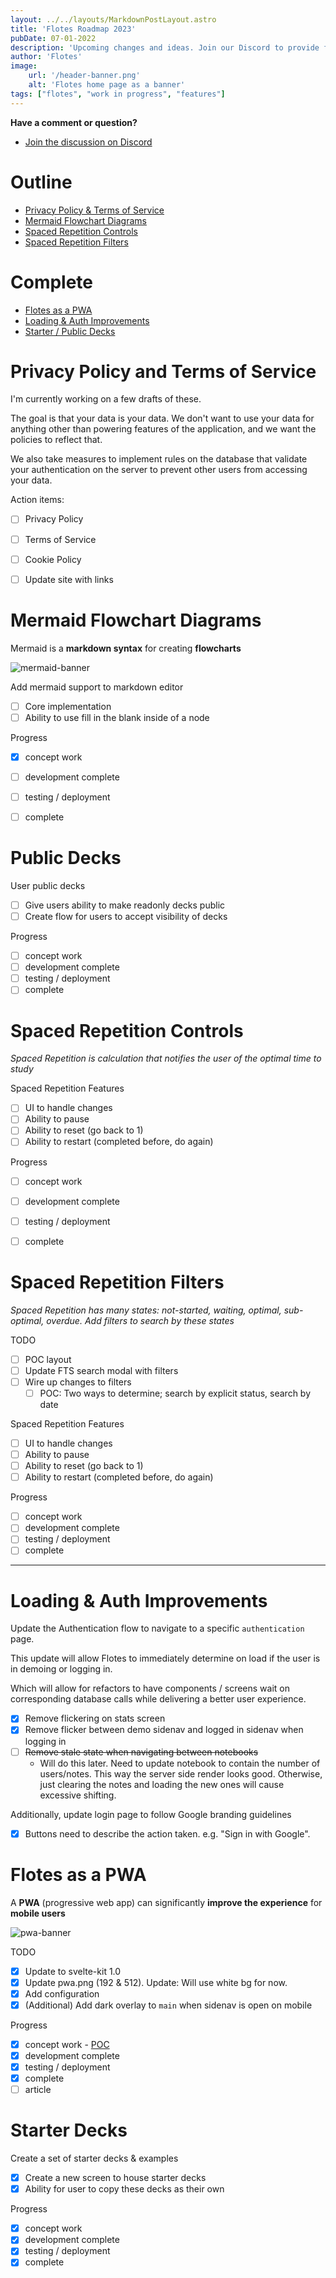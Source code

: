 ```yaml
---
layout: ../../layouts/MarkdownPostLayout.astro
title: 'Flotes Roadmap 2023'
pubDate: 07-01-2022
description: 'Upcoming changes and ideas. Join our Discord to provide feedback!'
author: 'Flotes'
image:
    url: '/header-banner.png' 
    alt: 'Flotes home page as a banner'
tags: ["flotes", "work in progress", "features"]
---
```


**Have a comment or question?**
-  [Join the discussion on Discord](https://discord.gg/GacTG3MHej)


# Outline
- [Privacy Policy & Terms of Service](#privacy)
- [Mermaid Flowchart Diagrams](#mermaid)
- [Spaced Repetition Controls](#spaced)
- [Spaced Repetition Filters](#filters)

# Complete
- [Flotes as a PWA](#pwa)
- [Loading & Auth Improvements](#auth)
- [Starter / Public Decks](#starter)


# <a name="privacy"></a> Privacy Policy and Terms of Service

I'm currently working on a few drafts of these.

The goal is that your data is your data. We don't want to use your data for anything other than powering features of the application, and we want the policies to reflect that.

We also take measures to implement rules on the database that validate your authentication on the server to prevent other users from accessing your data.

Action items:
- [ ] Privacy Policy
- [ ] Terms of Service
- [ ] Cookie Policy
- [ ] Update site with links


# <a name="mermaid"></a> Mermaid Flowchart Diagrams
Mermaid is a **markdown syntax** for creating **flowcharts**

![mermaid-banner](/mermaid-banner.png)

Add mermaid support to markdown editor
- [ ] Core implementation
- [ ] Ability to use fill in the blank inside of a node

Progress
- [x] concept work
- [ ] development complete
- [ ] testing / deployment
- [ ] complete


# Public Decks

User public decks
- [ ] Give users ability to make readonly decks public
- [ ] Create flow for users to accept visibility of decks

Progress
- [ ] concept work
- [ ] development complete
- [ ] testing / deployment
- [ ] complete

# <a name="spaced"></a> Spaced Repetition Controls
*Spaced Repetition is calculation that notifies the user of the optimal time to study*

Spaced Repetition Features
- [ ] UI to handle changes
- [ ] Ability to pause
- [ ] Ability to reset (go back to 1)
- [ ] Ability to restart (completed before, do again)

Progress
- [ ] concept work
- [ ] development complete
- [ ] testing / deployment
- [ ] complete



# <a name="filters"></a> Spaced Repetition Filters
*Spaced Repetition has many states: not-started, waiting, optimal, sub-optimal, overdue. Add filters to search by these states*

TODO
- [ ] POC layout
- [ ] Update FTS search modal with filters
- [ ] Wire up changes to filters
  - [ ] POC: Two ways to determine; search by explicit status, search by date

Spaced Repetition Features
- [ ] UI to handle changes
- [ ] Ability to pause
- [ ] Ability to reset (go back to 1)
- [ ] Ability to restart (completed before, do again)

Progress
- [ ] concept work
- [ ] development complete
- [ ] testing / deployment
- [ ] complete

---


# <a name="auth"></a> Loading & Auth Improvements
Update the Authentication flow to navigate to a specific `authentication` page.

This update will allow Flotes to immediately determine on load if the user is in demoing or logging in.

Which will allow for refactors to have components / screens wait on corresponding database calls
while delivering a better user experience. 
- [x] Remove flickering on stats screen
- [x] Remove flicker between demo sidenav and logged in sidenav when logging in
- [ ] ~~Remove stale state when navigating between notebooks~~
  - Will do this later. Need to update notebook to contain the number of users/notes. This way the server side render looks good. Otherwise, just clearing the notes and loading the new ones will cause excessive shifting.

Additionally, update login page to follow Google branding guidelines
- [x] Buttons need to describe the action taken. e.g. "Sign in with Google".

# <a name="pwa"></a> Flotes as a PWA 
A **PWA** (progressive web app) can significantly **improve the experience** for **mobile users**

![pwa-banner](/pwa-2.png)

TODO
- [x] Update to svelte-kit 1.0
- [x] Update pwa.png (192 & 512). Update: Will use white bg for now.
- [x] Add configuration
- [x] (Additional) Add dark overlay to `main` when sidenav is open on mobile

Progress
- [x] concept work - [POC](https://github.com/Everduin94/svelte-kit-pwa-example)
- [x] development complete
- [x] testing / deployment
- [x] complete
- [ ] article

# <a name="starter"></a> Starter Decks

Create a set of starter decks & examples
- [x] Create a new screen to house starter decks
- [x] Ability for user to copy these decks as their own

Progress
- [x] concept work
- [x] development complete
- [x] testing / deployment
- [x] complete
